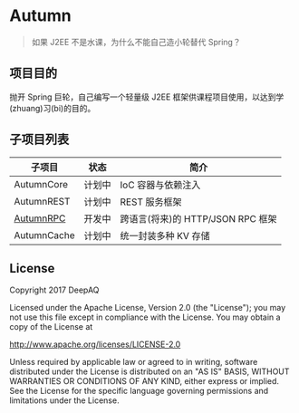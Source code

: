 # Autumn
> 如果 J2EE 不是水课，为什么不能自己造小轮替代 Spring？

## 项目目的
抛开 Spring 巨轮，自己编写一个轻量级 J2EE 框架供课程项目使用，以达到学(zhuang)习(bi)的目的。

## 子项目列表
| 子项目 | 状态 | 简介 |
| --- | --- | --- |
| AutumnCore | 计划中 | IoC 容器与依赖注入 |
| AutumnREST | 计划中 | REST 服务框架 |
| [AutumnRPC](autumn-rpc/) | 开发中 | 跨语言(将来)的 HTTP/JSON RPC 框架 |
| AutumnCache | 计划中 | 统一封装多种 KV 存储 |

## License
Copyright 2017 DeepAQ

Licensed under the Apache License, Version 2.0 (the "License");
you may not use this file except in compliance with the License.
You may obtain a copy of the License at

http://www.apache.org/licenses/LICENSE-2.0

Unless required by applicable law or agreed to in writing, software
distributed under the License is distributed on an "AS IS" BASIS,
WITHOUT WARRANTIES OR CONDITIONS OF ANY KIND, either express or implied.
See the License for the specific language governing permissions and
limitations under the License.